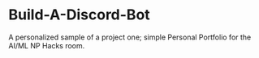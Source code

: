 # Build-A-Discord-Bot
A personalized sample of a project one; simple Personal Portfolio for the AI/ML NP Hacks room.

